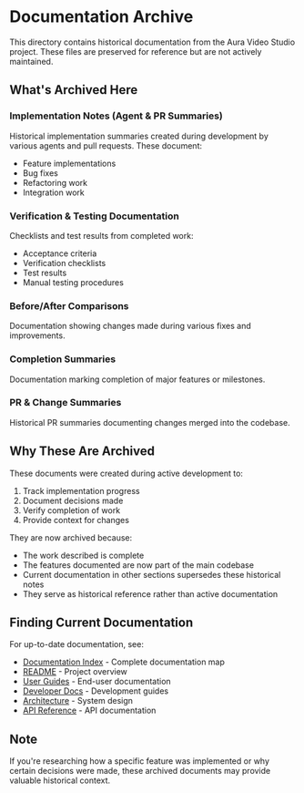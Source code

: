 # Documentation Archive

This directory contains historical documentation from the Aura Video Studio project. These files are preserved for reference but are not actively maintained.

## What's Archived Here

### Implementation Notes (Agent & PR Summaries)
Historical implementation summaries created during development by various agents and pull requests. These document:
- Feature implementations
- Bug fixes
- Refactoring work
- Integration work

### Verification & Testing Documentation
Checklists and test results from completed work:
- Acceptance criteria
- Verification checklists
- Test results
- Manual testing procedures

### Before/After Comparisons
Documentation showing changes made during various fixes and improvements.

### Completion Summaries
Documentation marking completion of major features or milestones.

### PR & Change Summaries
Historical PR summaries documenting changes merged into the codebase.

## Why These Are Archived

These documents were created during active development to:
1. Track implementation progress
2. Document decisions made
3. Verify completion of work
4. Provide context for changes

They are now archived because:
- The work described is complete
- The features documented are now part of the main codebase
- Current documentation in other sections supersedes these historical notes
- They serve as historical reference rather than active documentation

## Finding Current Documentation

For up-to-date documentation, see:
- [Documentation Index](../INDEX.md) - Complete documentation map
- [README](../../README.md) - Project overview
- [User Guides](../user-guide/) - End-user documentation
- [Developer Docs](../developer/) - Development guides
- [Architecture](../architecture/) - System design
- [API Reference](../api/) - API documentation

## Note

If you're researching how a specific feature was implemented or why certain decisions were made, these archived documents may provide valuable historical context.
